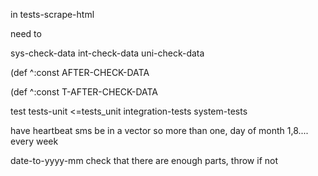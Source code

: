 




in tests-scrape-html

need to 









sys-check-data
int-check-data
uni-check-data



(def ^:const AFTER-CHECK-DATA



(def ^:const T-AFTER-CHECK-DATA



test
  tests-unit  <=tests_unit
  integration-tests
  system-tests



have heartbeat sms be in a vector so more than one, 
day of month  1,8....
every week


date-to-yyyy-mm  check that there are enough parts, throw if not


